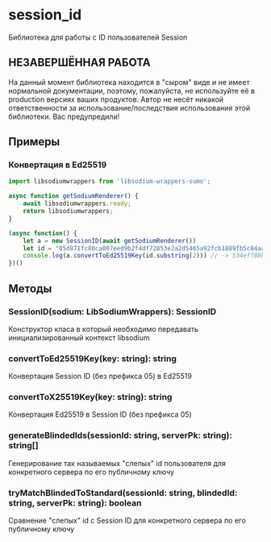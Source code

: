 # session_id

Библиотека для работы с ID пользователей Session

## НЕЗАВЕРШЁННАЯ РАБОТА

На данный момент библиотека находится в "сыром" виде и не имеет нормальной документации, поэтому, пожалуйста, не используйте её в production версиях ваших продуктов. Автор не несёт никакой ответственности за использование/последствия использования этой библиотеки. Вас предупредили!

## Примеры
### Конвертация в Ed25519
```ts
import libsodiumwrappers from 'libsodium-wrappers-sumo';

async function getSodiumRenderer() {
    await libsodiumwrappers.ready;
    return libsodiumwrappers;
}

(async function() {
    let a = new SessionID(await getSodiumRenderer())
    let id = "05d871fc80ca007eed9b2f4df72853e2a2d5465a92fcb1889fb5c84aa2833b3b40"
    console.log(a.convertToEd25519Key(id.substring(2))) // -> 534eff88b5a39478963ec070a5032db54ce7457a4bb4b4f1c73355eb48ab3473
})()
```

## Методы

### SessionID(sodium: LibSodiumWrappers): SessionID

Конструктор класа в который необходимо передавать инициализированный контекст libsodium

### convertToEd25519Key(key: string): string

Конвертация Session ID (без префикса 05) в Ed25519

### convertToX25519Key(key: string): string

Конвертация Ed25519 в Session ID (без префикса 05)

### generateBlindedIds(sessionId: string, serverPk: string): string[]

Генерирование так называемых "слепых" id пользователя для конкретного сервера по его публичному ключу

### tryMatchBlindedToStandard(sessionId: string, blindedId: string, serverPk: string): boolean

Сравнение "слепых" id с Session ID для конкретного сервера по его публичному ключу